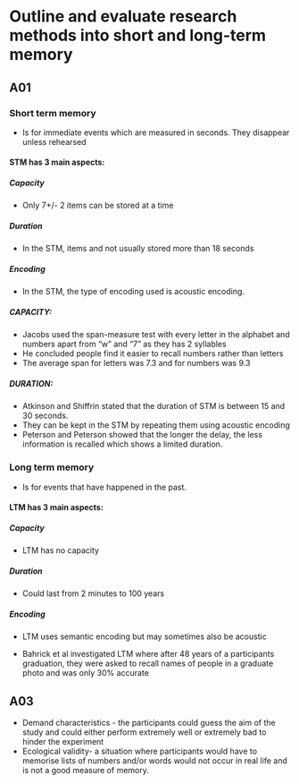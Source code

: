 # Outline and evaluate research methods into short and long-term memory

## A01

### Short term memory
- Is for immediate events which are measured in seconds. They disappear unless rehearsed

#### STM has 3 main aspects:
##### Capacity
- Only 7+/- 2 items can be stored at a time

##### Duration
- In the STM, items and not usually stored more than 18 seconds

##### Encoding
- In the STM, the type of encoding used is acoustic encoding.

##### CAPACITY:
- Jacobs used the span-measure test with every letter in the alphabet and numbers apart from “w” and “7” as they has 2 syllables
- He concluded people find it easier to recall numbers rather than letters
- The average span for letters was 7.3 and for numbers was 9.3

##### DURATION:
- Atkinson and Shiffrin stated that the duration of STM is between 15 and 30 seconds.
- They can be kept in the STM by repeating them using acoustic encoding
- Peterson and Peterson showed that the longer the delay, the less information is recalled which shows a limited duration.

### Long term memory
- Is for events that have happened in the past.
#### LTM has 3 main aspects:

##### Capacity
- LTM has no capacity

##### Duration
- Could last from 2 minutes to 100 years

##### Encoding
- LTM uses semantic encoding but may sometimes also be acoustic

- Bahrick et al investigated LTM where after 48 years of a participants graduation, they were asked to recall names of people in a graduate photo and was only 30% accurate


## A03
- Demand characteristics - the participants could guess the aim of the study and could either perform extremely well or extremely bad to hinder the experiment
- Ecological validity-  a situation where participants would have to memorise lists of numbers and/or words would not occur in real life and is not a good measure of memory.
